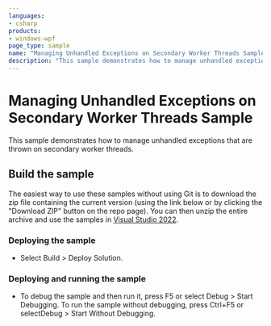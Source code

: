 ```yaml
---
languages:
- csharp
products:
- windows-wpf
page_type: sample
name: "Managing Unhandled Exceptions on Secondary Worker Threads Sample"        
description: "This sample demonstrates how to manage unhandled exceptions that are thrown on secondary worker threads."
---
```


# Managing Unhandled Exceptions on Secondary Worker Threads Sample
This sample demonstrates how to manage unhandled exceptions that are thrown on secondary worker threads.

## Build the sample
The easiest way to use these samples without using Git is to download the zip file containing the current version (using the link below or by clicking the "Download ZIP" button on the repo page). You can then unzip the entire archive and use the samples in [Visual Studio 2022](https://www.visualstudio.com/wpf-vs).

### Deploying the sample
- Select Build > Deploy Solution. 

### Deploying and running the sample
- To debug the sample and then run it, press F5 or select Debug >  Start Debugging. To run the sample without debugging, press Ctrl+F5 or selectDebug > Start Without Debugging. 


